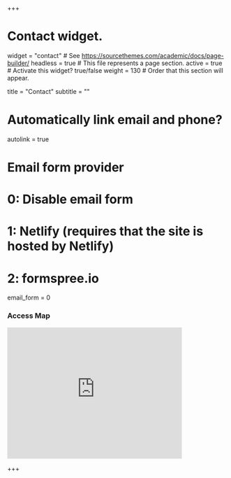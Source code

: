 +++
# Contact widget.
widget = "contact"  # See https://sourcethemes.com/academic/docs/page-builder/
headless = true  # This file represents a page section.
active = true  # Activate this widget? true/false
weight = 130  # Order that this section will appear.

title = "Contact"
subtitle = ""

# Automatically link email and phone?
autolink = true

# Email form provider
#   0: Disable email form
#   1: Netlify (requires that the site is hosted by Netlify)
#   2: formspree.io
email_form = 0

### Access Map

<iframe src="https://www.google.com/maps/embed?pb=!1m18!1m12!1m3!1d760.3508668680116!2d-3.766497609373926!3d40.33339490125029!2m3!1f0!2f0!3f0!3m2!1i1024!2i768!4f13.1!3m3!1m2!1s0xd41898b0b40f371%3A0x5d851c64528aead6!2sEdificio%20Agustin%20de%20Betancourt!5e0!3m2!1ses!2ses!4v1570114086447!5m2!1ses!2ses" width="400" height="300" frameborder="0" style="border:0;" allowfullscreen=""></iframe>

+++

